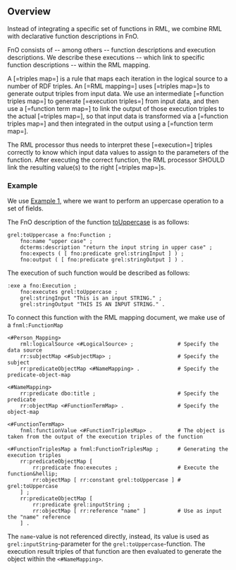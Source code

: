 ## Overview

Instead of integrating a specific set of functions in <a>RML</a>,
we combine <a>RML</a> with declarative function descriptions in <a>FnO</a>.

<a>FnO</a> consists of -- among others -- <a>function descriptions</a> and <a>execution</a> descriptions.
We describe these <a>executions</a> -- which link to specific <a>function descriptions</a> -- within the <a>RML mapping</a>.

A [=triples map=] is a rule that maps each iteration in the logical source to a number of RDF triples.
An [=RML mapping=] uses [=triples map=]s to generate output triples from input data.
We use an intermediate [=function triples map=] to generate [=execution triples=] from input data,
and then use a [=function term map=] to link the output of those execution triples to the actual [=triples map=],
so that input data is transformed via a [=function triples map=] and then integrated in the output using a [=function term map=].

The <a>RML processor</a> thus needs to interpret these [=execution=] triples correctly to know which input data values to assign to the parameters of the function.
After executing the correct function, the <a>RML processor</a> SHOULD link the resulting value(s) to the right [=triples map=]s.

### Example

We use [Example 1](#example-rml-mapping-without-data-transformations),
where we want to perform an uppercase operation to a set of fields.

The FnO description of the function [toUppercase](https://github.com/OpenRefine/OpenRefine/wiki/GREL-String-Functions#touppercasestring-s) is as follows:

```turtle "example": "toUppercase FnO description"
grel:toUppercase a fno:Function ;
    fno:name "upper case" ;
    dcterms:description "return the input string in upper case" ;
    fno:expects ( [ fno:predicate grel:stringInput ] ) ;
    fno:output ( [ fno:predicate grel:stringOutput ] ) .
```

The execution of such function would be described as follows:

```turtle "example": "toUppercase FnO execution description"
:exe a fno:Execution ;
    fno:executes grel:toUppercase ;
    grel:stringInput "This is an input STRING." ;
    grel:stringOutput "THIS IS AN INPUT STRING." .
```

To connect this function with the RML mapping document, we make use of a `fnml:FunctionMap`

```turtle "example": "using toUppercase in an RML mapping"
<#Person_Mapping>
    rml:logicalSource <#LogicalSource> ;              # Specify the data source
    rr:subjectMap <#SubjectMap> ;                     # Specify the subject
    rr:predicateObjectMap <#NameMapping> .            # Specify the predicate-object-map

<#NameMapping>
    rr:predicate dbo:title ;                          # Specify the predicate
    rr:objectMap <#FunctionTermMap> .                 # Specify the object-map

<#FunctionTermMap>
    fnml:functionValue <#FunctionTriplesMap> .        # The object is taken from the output of the execution triples of the function

<#FunctionTriplesMap a fnml:FunctionTriplesMap ;      # Generating the execution triples
    rr:predicateObjectMap [
        rr:predicate fno:executes ;                   # Execute the function&hellip;
        rr:objectMap [ rr:constant grel:toUppercase ] # grel:toUppercase
    ] ;
    rr:predicateObjectMap [
        rr:predicate grel:inputString ;
        rr:objectMap [ rr:reference "name" ]          # Use as input the "name" reference
    ] .
```

The `name`-value is not referenced directly,
instead, its value is used as `grel:inputString`-parameter
for the `grel:toUppercase`-function.
The execution result triples of that function are then evaluated to generate the object
within the `<#NameMapping>`.
